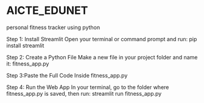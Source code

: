 # AICTE_EDUNET
personal fitness tracker using python

Step 1: Install Streamlit
Open your terminal or command prompt and run:
pip install streamlit

Step 2: Create a Python File
Make a new file in your project folder and name it:
fitness_app.py

Step 3:Paste the Full Code Inside fitness_app.py

Step 4: Run the Web App
In your terminal, go to the folder where fitness_app.py is saved, then run:
streamlit run fitness_app.py

